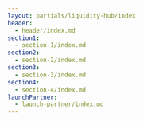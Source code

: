 ```yaml
---
layout: partials/liquidity-hub/index
header:
  - header/index.md
section1:
  - section-1/index.md
section2:
  - section-2/index.md
section3:
  - section-3/index.md
section4:
  - section-4/index.md
launchPartner:
  - launch-partner/index.md
---
```

